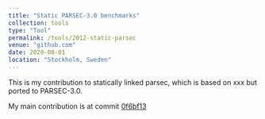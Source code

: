 ```yaml
---
title: "Static PARSEC-3.0 benchmarks"
collection: tools
type: "Tool"
permalink: /tools/2012-static-parsec
venue: "github.com"
date: 2020-08-01
location: "Stockholm, Sweden"
---
```


This is my contribution to statically linked parsec, which is based on xxx but ported to PARSEC-3.0.

My main contribution is at commit [0f6bf13](https://github.com/winterNan/gem5-parsec/commit/0f6bf132ef36cc9692b6cbc9e72ca5ed5b1ff05a)
